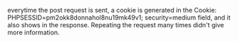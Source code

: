 everytime the post request is sent, a cookie is generated in the Cookie: PHPSESSID=pm2okk8donnahol8nu19mk49v1; security=medium field, and it also shows in the response. Repeating the request many times didn't give more information.
